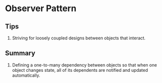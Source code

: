 # Observer Pattern

## Tips
1. Striving for loosely coupled designs between objects that interact.

## Summary
1. Defining a one-to-many dependency between objects so that when one object changes state, all of its dependents are notified and updated automatically.